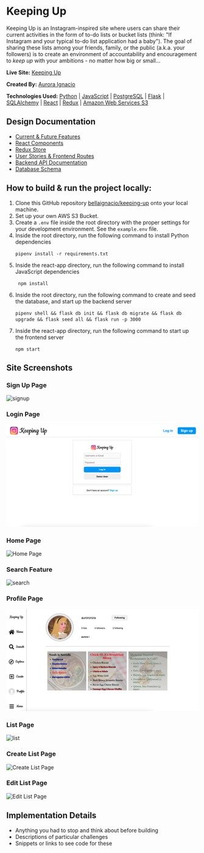 # Keeping Up

Keeping Up is an Instagram-inspired site where users can share their current activities in the form of to-do lists or bucket lists (think: "If Instagram and your typical to-do list application had a baby").
The goal of sharing these lists among your friends, family, or the public (a.k.a. your followers) is to create an environment of accountability and encouragement to *keep up* with your ambitions - no matter how big or small...

**Live Site:** [Keeping Up](https://keeping-up.onrender.com/)

**Created By:** [Aurora Ignacio](https://github.com/bellaignacio)

**Technologies Used:** [Python](https://docs.python.org/3/) | [JavaScript](https://devdocs.io/javascript/) | [PostgreSQL](https://www.postgresql.org/docs/) | [Flask](https://flask.palletsprojects.com/en/2.3.x/) | [SQLAlchemy](https://docs.sqlalchemy.org/en/20/) | [React](https://react.dev/) | [Redux](https://redux.js.org/) | [Amazon Web Services S3](https://docs.aws.amazon.com/AmazonS3/latest/userguide/Welcome.html)

## Design Documentation

* [Current & Future Features](https://github.com/bellaignacio/keeping-up/wiki/Feature-List)
* [React Components](https://github.com/bellaignacio/keeping-up/wiki/React-Components)
* [Redux Store](https://github.com/bellaignacio/keeping-up/wiki/Redux-Store)
* [User Stories & Frontend Routes](https://github.com/bellaignacio/keeping-up/wiki/User-Stories)
* [Backend API Documentation](https://github.com/bellaignacio/keeping-up/wiki/Backend-Routes)
* [Database Schema](https://github.com/bellaignacio/keeping-up/wiki/Database-Schema)

## How to build & run the project locally:

 1. Clone this GitHub repository [bellaignacio/keeping-up](https://github.com/bellaignacio/keeping-up) onto your local machine.
 2. Set up your own AWS S3 Bucket.
 3. Create a `.env` file inside the root directory with the proper settings for your development environment. See the `example.env` file.
 4. Inside the root directory, run the following command to install Python dependencies
	```
	pipenv install -r requirements.txt
	```
 5. Inside the react-app directory, run the following command to install JavaScript dependencies
	```
	 npm install
	```
 6. Inside the root directory, run the following command to create and seed the database, and start up the backend server
	```
	pipenv shell && flask db init && flask db migrate && flask db upgrade && flask seed all && flask run -p 3000
	```
7. Inside the react-app directory, run the following command to start up the frontend server
	```
	npm start
	```

## Site Screenshots

### Sign Up Page
![signup](https://github.com/bellaignacio/keeping-up/assets/82012357/55ae2083-c418-4cc0-aebb-222786aebbf1)

### Login Page
![Login Page](/react-app/public/login.png)

### Home Page
![Home Page](/react-app/public/home.gif)

### Search Feature
![search](https://github.com/bellaignacio/keeping-up/assets/82012357/16195bc4-fc43-4365-8e6a-452d1391741f)

### Profile Page
![Profile Page](/react-app/public/profile.png)

### List Page
![list](https://github.com/bellaignacio/keeping-up/assets/82012357/1195aba6-f1ed-44a8-8147-08988598d35b)

### Create List Page
![Create List Page](/react-app/public/create_list.gif)

### Edit List Page
![Edit List Page](/react-app/public/edit_list.gif)

## Implementation Details

* Anything you had to stop and think about before building
* Descriptions of particular challenges
* Snippets or links to see code for these

